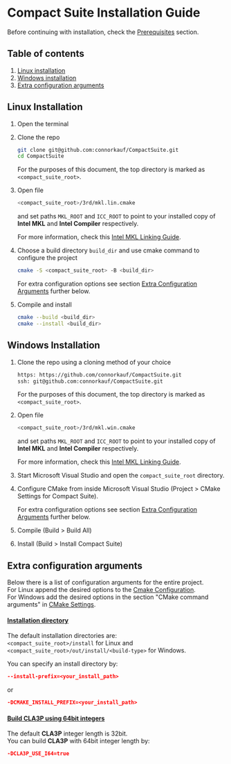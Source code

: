 # Compact Suite Installation Guide

Before continuing with installation, check the [Prerequisites](README.md#prerequisites) section.

## Table of contents

1. [Linux installation](#linux-installation)
2. [Windows installation](#windows-installation)
3. [Extra configuration arguments](#extra-configuration-arguments)




## Linux Installation

1. Open the terminal
  
2. Clone the repo
   
   ``` sh
   git clone git@github.com:connorkauf/CompactSuite.git
   cd CompactSuite
   ```
   
   For the purposes of this document, the top directory is marked as `<compact_suite_root>`.

3. Open file
   
   ``` sh
   <compact_suite_root>/3rd/mkl.lin.cmake
   ```
   
   and set paths `MKL_ROOT` and `ICC_ROOT` to point to your installed copy of **Intel MKL** and **Intel Compiler** respectively.
   
   For more information, check this [Intel MKL Linking Guide](3rd/mkl.md).

   <a name="linux-cmake-config"></a>
4. Choose a build directory `build_dir` and use cmake command to configure the project
   
   ``` sh
   cmake -S <compact_suite_root> -B <build_dir>
   ```
   
   For extra configuration options see section [Extra Configuration Arguments](#extra-configuration-arguments) further below.

5. Compile and install
    
   ``` sh
   cmake --build <build_dir>
   cmake --install <build_dir>
   ```




## Windows Installation

1. Clone the repo using a cloning method of your choice
   
   ``` sh
   https: https://github.com/connorkauf/CompactSuite.git
   ssh: git@github.com:connorkauf/CompactSuite.git
   ```
   
   For the purposes of this document, the top directory is marked as `<compact_suite_root>`.

2. Open file
   
   ``` sh
   <compact_suite_root>/3rd/mkl.win.cmake
   ```
   
   and set paths `MKL_ROOT` and `ICC_ROOT` to point to your installed copy of **Intel MKL** and **Intel Compiler** respectively.

   For more information, check this [Intel MKL Linking Guide](3rd/mkl.md).

3. Start Microsoft Visual Studio and open the `compact_suite_root` directory.

   <a name="windows-cmake-config"></a>
4. Configure CMake from inside Microsoft Visual Studio (Project > CMake Settings for Compact Suite).
   
   For extra configuration options see section [Extra Configuration Arguments](#extra-configuration-arguments) further below.

5. Compile (Build > Build All)

6. Install (Build > Install Compact Suite)




## Extra configuration arguments

Below there is a list of configuration arguments for the entire project.  
For Linux append the desired options to the [Cmake Configuration](#linux-cmake-config).  
For Windows add the desired options in the section "CMake command arguments" in [CMake Settings](#windows-cmake-config).

#### <ins>Installation directory</ins>

The default installation directories are:  
`<compact_suite_root>/install` for Linux and  
`<compact_suite_root>/out/install/<build-type>` for Windows.  

You can specify an install directory by:

``` cmake
--install-prefix=<your_install_path>
```
or
``` cmake
-DCMAKE_INSTALL_PREFIX=<your_install_path>
```

#### <ins>Build CLA3P using 64bit integers</ins>

The default **CLA3P** integer length is 32bit.  
You can build **CLA3P** with 64bit integer length by:

``` cmake
-DCLA3P_USE_I64=true
```





